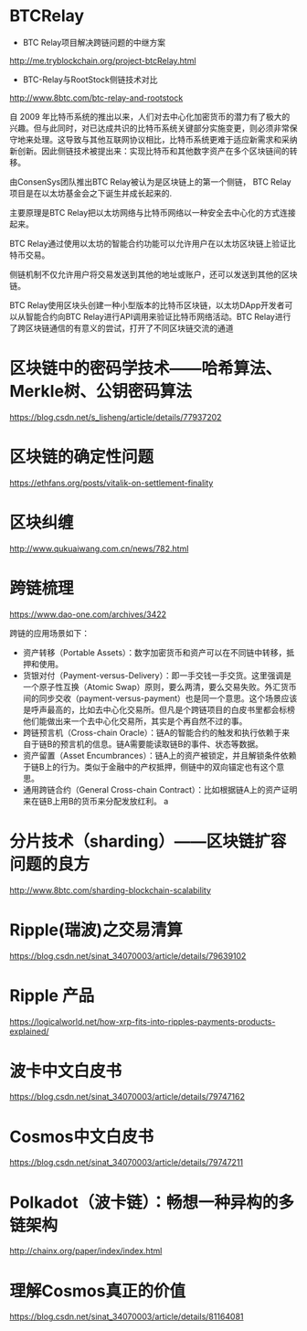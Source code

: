 # BTCRelay

- BTC Relay项目解决跨链问题的中继方案

http://me.tryblockchain.org/project-btcRelay.html

- BTC-Relay与RootStock侧链技术对比

http://www.8btc.com/btc-relay-and-rootstock

自 2009 年比特币系统的推出以来，人们对去中心化加密货币的潜力有了极大的兴趣。但与此同时，对已达成共识的比特币系统关键部分实施变更，则必须非常保守地来处理。这导致与其他互联网协议相比，比特币系统更难于适应新需求和采纳新创新。因此侧链技术被提出来：实现比特币和其他数字资产在多个区块链间的转移。

由ConsenSys团队推出BTC Relay被认为是区块链上的第一个侧链， BTC Relay项目是在以太坊基金会之下诞生并成长起来的.

主要原理是BTC Relay把以太坊网络与比特币网络以一种安全去中心化的方式连接起来。

BTC Relay通过使用以太坊的智能合约功能可以允许用户在以太坊区块链上验证比特币交易。

侧链机制不仅允许用户将交易发送到其他的地址或账户，还可以发送到其他的区块链。

BTC Relay使用区块头创建一种小型版本的比特币区块链，以太坊DApp开发者可以从智能合约向BTC Relay进行API调用来验证比特币网络活动。BTC Relay进行了跨区块链通信的有意义的尝试，打开了不同区块链交流的通道

# 区块链中的密码学技术——哈希算法、Merkle树、公钥密码算法
https://blog.csdn.net/s_lisheng/article/details/77937202

# 区块链的确定性问题 
https://ethfans.org/posts/vitalik-on-settlement-finality

# 区块纠缠
http://www.qukuaiwang.com.cn/news/782.html

# 跨链梳理
https://www.dao-one.com/archives/3422

跨链的应用场景如下：

- 资产转移（Portable Assets）：数字加密货币和资产可以在不同链中转移，抵押和使用。
- 货银对付（Payment-versus-Delivery）：即一手交钱一手交货。这里强调是一个原子性互换（Atomic Swap）原则，要么两清，要么交易失败。外汇货币间的同步交收（payment-versus-payment）也是同一个意思。这个场景应该是呼声最高的，比如去中心化交易所。但凡是个跨链项目的白皮书里都会标榜他们能做出来一个去中心化交易所，其实是个再自然不过的事。
- 跨链预言机（Cross-chain Oracle）：链A的智能合约的触发和执行依赖于来自于链B的预言机的信息。链A需要能读取链B的事件、状态等数据。
- 资产留置（Asset Encumbrances）：链A上的资产被锁定，并且解锁条件依赖于链B上的行为。类似于金融中的产权抵押，侧链中的双向锚定也有这个意思。
- 通用跨链合约（General Cross-chain Contract）：比如根据链A上的资产证明来在链B上用B的货币来分配发放红利。
a
# 分片技术（sharding）——区块链扩容问题的良方
http://www.8btc.com/sharding-blockchain-scalability

# Ripple(瑞波)之交易清算
https://blog.csdn.net/sinat_34070003/article/details/79639102

# Ripple 产品
https://logicalworld.net/how-xrp-fits-into-ripples-payments-products-explained/

# 波卡中文白皮书
https://blog.csdn.net/sinat_34070003/article/details/79747162

# Cosmos中文白皮书
https://blog.csdn.net/sinat_34070003/article/details/79747211

# Polkadot（波卡链）：畅想一种异构的多链架构
http://chainx.org/paper/index/index.html

# 理解Cosmos真正的价值
https://blog.csdn.net/sinat_34070003/article/details/81164081